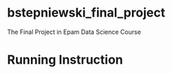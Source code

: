 # bstepniewski_final_project
The Final Project in Epam Data Science Course


# Running Instruction

